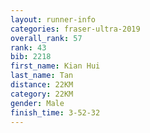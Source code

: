 ```yaml
---
layout: runner-info 
categories: fraser-ultra-2019 
overall_rank: 57
rank: 43
bib: 2218
first_name: Kian Hui
last_name: Tan
distance: 22KM
category: 22KM
gender: Male
finish_time: 3-52-32
---
```

